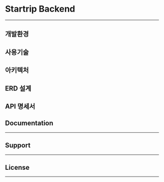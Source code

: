 # Startrip Backend
---


## 개발환경

## 사용기술

## 아키텍처

## ERD 설계

## API 명세서

## Documentation
---

## Support
---

## License
---
